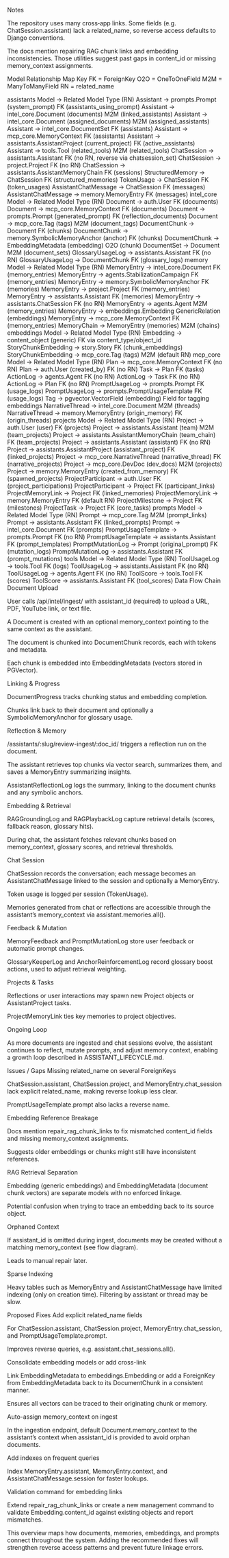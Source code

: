 Notes

The repository uses many cross‑app links. Some fields (e.g. ChatSession.assistant) lack a related_name, so reverse access defaults to Django conventions.

The docs mention repairing RAG chunk links and embedding inconsistencies. Those utilities suggest past gaps in content_id or missing memory_context assignments.

Model Relationship Map
Key
FK = ForeignKey
O2O = OneToOneField
M2M = ManyToManyField
RN = related_name

assistants
Model → Related Model Type (RN)
Assistant → prompts.Prompt (system_prompt) FK (assistants_using_prompt)
Assistant → intel_core.Document (documents) M2M (linked_assistants)
Assistant → intel_core.Document (assigned_documents) M2M (assigned_assistants)
Assistant → intel_core.DocumentSet FK (assistants)
Assistant → mcp_core.MemoryContext FK (assistants)
Assistant → assistants.AssistantProject (current_project) FK (active_assistants)
Assistant → tools.Tool (related_tools) M2M (related_tools)
ChatSession → assistants.Assistant FK (no RN, reverse via chatsession_set)
ChatSession → project.Project FK (no RN)
ChatSession → assistants.AssistantMemoryChain FK (sessions)
StructuredMemory → ChatSession FK (structured_memories)
TokenUsage → ChatSession FK (token_usages)
AssistantChatMessage → ChatSession FK (messages)
AssistantChatMessage → memory.MemoryEntry FK (messages)
intel_core
Model → Related Model Type (RN)
Document → auth.User FK (documents)
Document → mcp_core.MemoryContext FK (documents)
Document → prompts.Prompt (generated_prompt) FK (reflection_documents)
Document → mcp_core.Tag (tags) M2M (document_tags)
DocumentChunk → Document FK (chunks)
DocumentChunk → memory.SymbolicMemoryAnchor (anchor) FK (chunks)
DocumentChunk → EmbeddingMetadata (embedding) O2O (chunk)
DocumentSet → Document M2M (document_sets)
GlossaryUsageLog → assistants.Assistant FK (no RN)
GlossaryUsageLog → DocumentChunk FK (glossary_logs)
memory
Model → Related Model Type (RN)
MemoryEntry → intel_core.Document FK (memory_entries)
MemoryEntry → agents.StabilizationCampaign FK (memory_entries)
MemoryEntry → memory.SymbolicMemoryAnchor FK (memories)
MemoryEntry → project.Project FK (memory_entries)
MemoryEntry → assistants.Assistant FK (memories)
MemoryEntry → assistants.ChatSession FK (no RN)
MemoryEntry → agents.Agent M2M (memory_entries)
MemoryEntry → embeddings.Embedding GenericRelation (embeddings)
MemoryEntry → mcp_core.MemoryContext FK (memory_entries)
MemoryChain → MemoryEntry (memories) M2M (chains)
embeddings
Model → Related Model Type (RN)
Embedding → content_object (generic) FK via content_type/object_id
StoryChunkEmbedding → story.Story FK (chunk_embeddings)
StoryChunkEmbedding → mcp_core.Tag (tags) M2M (default RN)
mcp_core
Model → Related Model Type (RN)
Plan → mcp_core.MemoryContext FK (no RN)
Plan → auth.User (created_by) FK (no RN)
Task → Plan FK (tasks)
ActionLog → agents.Agent FK (no RN)
ActionLog → Task FK (no RN)
ActionLog → Plan FK (no RN)
PromptUsageLog → prompts.Prompt FK (usage_logs)
PromptUsageLog → prompts.PromptUsageTemplate FK (usage_logs)
Tag → pgvector.VectorField (embedding) Field for tagging embeddings
NarrativeThread → intel_core.Document M2M (threads)
NarrativeThread → memory.MemoryEntry (origin_memory) FK (origin_threads)
projects
Model → Related Model Type (RN)
Project → auth.User (user) FK (projects)
Project → assistants.Assistant (team) M2M (team_projects)
Project → assistants.AssistantMemoryChain (team_chain) FK (team_projects)
Project → assistants.Assistant (assistant) FK (no RN)
Project → assistants.AssistantProject (assistant_project) FK (linked_projects)
Project → mcp_core.NarrativeThread (narrative_thread) FK (narrative_projects)
Project → mcp_core.DevDoc (dev_docs) M2M (projects)
Project → memory.MemoryEntry (created_from_memory) FK (spawned_projects)
ProjectParticipant → auth.User FK (project_participations)
ProjectParticipant → Project FK (participant_links)
ProjectMemoryLink → Project FK (linked_memories)
ProjectMemoryLink → memory.MemoryEntry FK (default RN)
ProjectMilestone → Project FK (milestones)
ProjectTask → Project FK (core_tasks)
prompts
Model → Related Model Type (RN)
Prompt → mcp_core.Tag M2M (prompt_links)
Prompt → assistants.Assistant FK (linked_prompts)
Prompt → intel_core.Document FK (prompts)
PromptUsageTemplate → prompts.Prompt FK (no RN)
PromptUsageTemplate → assistants.Assistant FK (prompt_templates)
PromptMutationLog → Prompt (original_prompt) FK (mutation_logs)
PromptMutationLog → assistants.Assistant FK (prompt_mutations)
tools
Model → Related Model Type (RN)
ToolUsageLog → tools.Tool FK (logs)
ToolUsageLog → assistants.Assistant FK (no RN)
ToolUsageLog → agents.Agent FK (no RN)
ToolScore → tools.Tool FK (scores)
ToolScore → assistants.Assistant FK (tool_scores)
Data Flow Chain
Document Upload

User calls /api/intel/ingest/ with assistant_id (required) to upload a URL, PDF, YouTube link, or text file.

A Document is created with an optional memory_context pointing to the same context as the assistant.

The document is chunked into DocumentChunk records, each with tokens and metadata.

Each chunk is embedded into EmbeddingMetadata (vectors stored in PGVector).

Linking & Progress

DocumentProgress tracks chunking status and embedding completion.

Chunks link back to their document and optionally a SymbolicMemoryAnchor for glossary usage.

Reflection & Memory

/assistants/:slug/review-ingest/:doc_id/ triggers a reflection run on the document.

The assistant retrieves top chunks via vector search, summarizes them, and saves a MemoryEntry summarizing insights.

AssistantReflectionLog logs the summary, linking to the document chunks and any symbolic anchors.

Embedding & Retrieval

RAGGroundingLog and RAGPlaybackLog capture retrieval details (scores, fallback reason, glossary hits).

During chat, the assistant fetches relevant chunks based on memory_context, glossary scores, and retrieval thresholds.

Chat Session

ChatSession records the conversation; each message becomes an AssistantChatMessage linked to the session and optionally a MemoryEntry.

Token usage is logged per session (TokenUsage).

Memories generated from chat or reflections are accessible through the assistant’s memory_context via assistant.memories.all().

Feedback & Mutation

MemoryFeedback and PromptMutationLog store user feedback or automatic prompt changes.

GlossaryKeeperLog and AnchorReinforcementLog record glossary boost actions, used to adjust retrieval weighting.

Projects & Tasks

Reflections or user interactions may spawn new Project objects or AssistantProject tasks.

ProjectMemoryLink ties key memories to project objectives.

Ongoing Loop

As more documents are ingested and chat sessions evolve, the assistant continues to reflect, mutate prompts, and adjust memory context, enabling a growth loop described in ASSISTANT_LIFECYCLE.md.

Issues / Gaps
Missing related_name on several ForeignKeys

ChatSession.assistant, ChatSession.project, and MemoryEntry.chat_session lack explicit related_name, making reverse lookup less clear.

PromptUsageTemplate.prompt also lacks a reverse name.

Embedding Reference Breakage

Docs mention repair_rag_chunk_links to fix mismatched content_id fields and missing memory_context assignments.

Suggests older embeddings or chunks might still have inconsistent references.

RAG Retrieval Separation

Embedding (generic embeddings) and EmbeddingMetadata (document chunk vectors) are separate models with no enforced linkage.

Potential confusion when trying to trace an embedding back to its source object.

Orphaned Context

If assistant_id is omitted during ingest, documents may be created without a matching memory_context (see flow diagram).

Leads to manual repair later.

Sparse Indexing

Heavy tables such as MemoryEntry and AssistantChatMessage have limited indexing (only on creation time). Filtering by assistant or thread may be slow.

Proposed Fixes
Add explicit related_name fields

For ChatSession.assistant, ChatSession.project, MemoryEntry.chat_session, and PromptUsageTemplate.prompt.

Improves reverse queries, e.g. assistant.chat_sessions.all().

Consolidate embedding models or add cross-link

Link EmbeddingMetadata to embeddings.Embedding or add a ForeignKey from EmbeddingMetadata back to its DocumentChunk in a consistent manner.

Ensures all vectors can be traced to their originating chunk or memory.

Auto-assign memory_context on ingest

In the ingestion endpoint, default Document.memory_context to the assistant’s context when assistant_id is provided to avoid orphan documents.

Add indexes on frequent queries

Index MemoryEntry.assistant, MemoryEntry.context, and AssistantChatMessage.session for faster lookups.

Validation command for embedding links

Extend repair_rag_chunk_links or create a new management command to validate Embedding.content_id against existing objects and report mismatches.

This overview maps how documents, memories, embeddings, and prompts connect throughout the system. Adding the recommended fixes will strengthen reverse access patterns and prevent future linkage errors.
